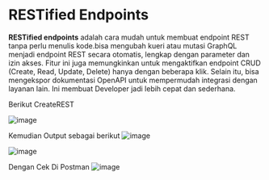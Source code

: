 # RESTified Endpoints
**RESTified endpoints** adalah cara mudah untuk membuat endpoint REST tanpa perlu menulis kode.bisa mengubah kueri atau mutasi GraphQL menjadi endpoint REST secara otomatis, lengkap dengan parameter dan izin akses. Fitur ini juga memungkinkan untuk mengaktifkan endpoint CRUD (Create, Read, Update, Delete) hanya dengan beberapa klik. Selain itu, bisa mengekspor dokumentasi OpenAPI untuk mempermudah integrasi dengan layanan lain. Ini membuat Developer jadi lebih cepat dan sederhana.

Berikut CreateREST

![image](https://github.com/user-attachments/assets/7805bcf3-5828-4428-b2e4-a7d74f32cd39)

Kemudian Output sebagai berikut
![image](https://github.com/user-attachments/assets/1faa5533-1d30-4ca3-ad7f-dfe7ed433cb4)

![image](https://github.com/user-attachments/assets/d1bb8993-1087-489a-ad1b-f2c6a40a346b)

Dengan Cek Di Postman
![image](https://github.com/user-attachments/assets/b6a4fc87-c25d-44b1-b7a7-629ed5e764ce)


